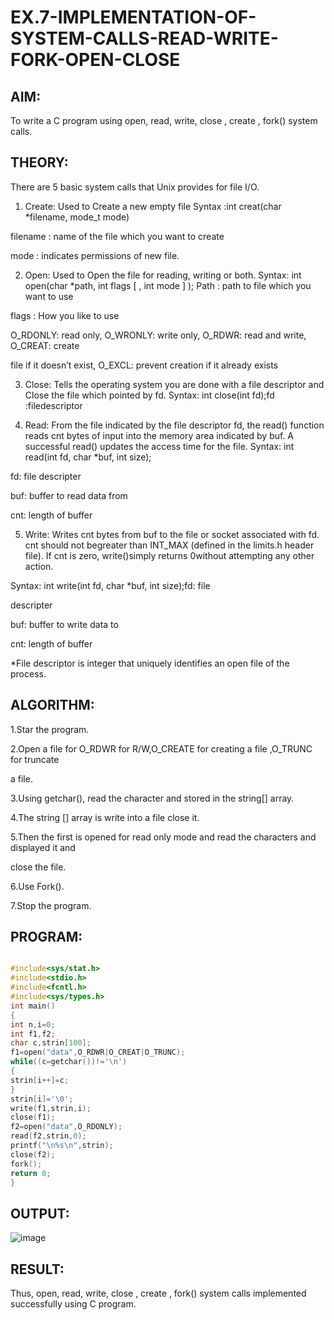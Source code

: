 # EX.7-IMPLEMENTATION-OF-SYSTEM-CALLS-READ-WRITE-FORK-OPEN-CLOSE

## AIM:
To write a C program using open, read, write, close , create , fork() system calls.

## THEORY:
There are 5 basic system calls that Unix provides for file I/O.

1. Create: Used to Create a new empty file
Syntax :int creat(char *filename, mode_t mode)

filename : name of the file which you want to create

mode : indicates permissions of new file.

2. Open: Used to Open the file for reading, writing or both. Syntax: int open(char *path, int flags [ , int mode ] );
Path : path to file which you want to use

flags : How you like to use

O_RDONLY: read only, O_WRONLY: write only, O_RDWR: read and write, O_CREAT: create

file if it doesn’t exist, O_EXCL: prevent creation if it already exists

3. Close: Tells the operating system you are done with a file descriptor and Close the file which pointed by fd. Syntax: int close(int fd);fd :filedescriptor

4. Read: From the file indicated by the file descriptor fd, the read() function reads cnt bytes of input into the memory area indicated by buf. A successful read() updates the access time for the file. Syntax: int read(int fd, char *buf, int size);

fd: file descripter

buf: buffer to read data from

cnt: length of buffer

5. Write: Writes cnt bytes from buf to the file or socket associated with fd. cnt should not begreater than INT_MAX (defined in the limits.h header file). If cnt is zero, write()simply returns 0without
attempting any other action.

Syntax: int write(int fd, char *buf, int size);fd: file

descripter

buf: buffer to write data to

cnt: length of buffer

*File descriptor is integer that uniquely identifies an open file of the process.
## ALGORITHM:
1.Star the program.

2.Open a file for O_RDWR for R/W,O_CREATE for creating a file ,O_TRUNC for truncate

a file.

3.Using getchar(), read the character and stored in the string[] array.

4.The string [] array is write into a file close it.

5.Then the first is opened for read only mode and read the characters and displayed it and

close the file.

6.Use Fork().

7.Stop the program.

## PROGRAM:
```c

#include<sys/stat.h>
#include<stdio.h>
#include<fcntl.h>
#include<sys/types.h>
int main()
{
int n,i=0;
int f1,f2;
char c,strin[100];
f1=open("data",O_RDWR|O_CREAT|O_TRUNC);
while((c=getchar())!='\n')
{
strin[i++]=c;
}
strin[i]='\0';
write(f1,strin,i);
close(f1);
f2=open("data",O_RDONLY);
read(f2,strin,0);
printf("\n%s\n",strin);
close(f2);
fork();
return 0;
}
```
## OUTPUT:

![image](https://github.com/Shrruthilaya-Gangadaran/EX.7-IMPLEMENTATION-OF-SYSTEM-CALLS-READ-WRITE-FORK-OPEN-CLOSE/assets/93427705/768ef793-80f6-4876-9fe1-3500fbaab3c9)

## RESULT:
Thus, open, read, write, close , create , fork() system calls implemented successfully using C program.
